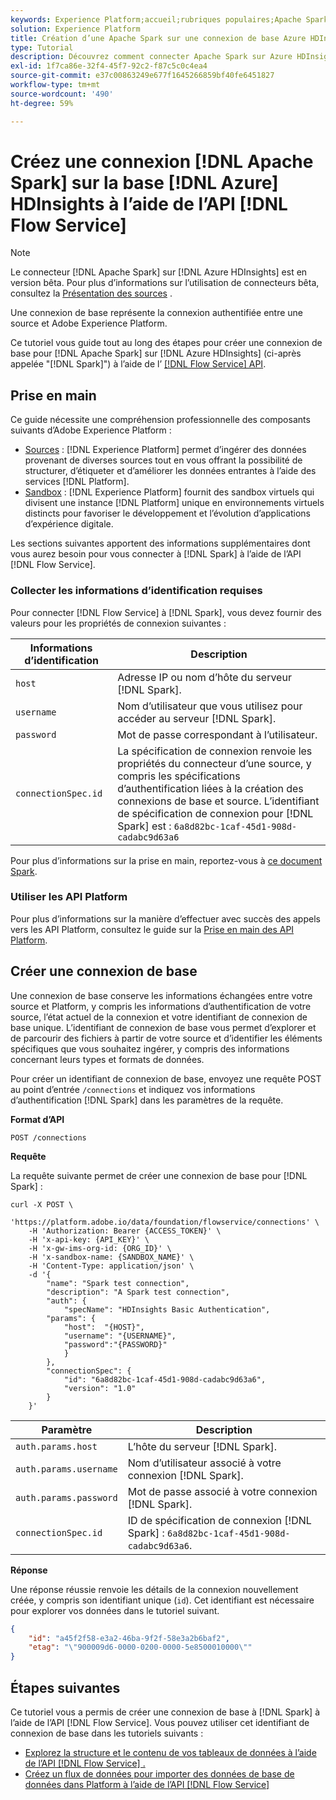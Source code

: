```yaml
---
keywords: Experience Platform;accueil;rubriques populaires;Apache Spark;spark apache;Azure HDInsights
solution: Experience Platform
title: Création d’une Apache Spark sur une connexion de base Azure HDInsights à l’aide de l’API Flow Service
type: Tutorial
description: Découvrez comment connecter Apache Spark sur Azure HDInsights à Adobe Experience Platform à l’aide de l’API Flow Service.
exl-id: 1f7ca86e-32f4-45f7-92c2-f87c5c0c4ea4
source-git-commit: e37c00863249e677f1645266859bf40fe6451827
workflow-type: tm+mt
source-wordcount: '490'
ht-degree: 59%

---
```


# Créez une connexion [!DNL Apache Spark] sur la base [!DNL Azure] HDInsights à l’aide de l’API [!DNL Flow Service]

>[!NOTE]
>
>Le connecteur [!DNL Apache Spark] sur [!DNL Azure HDInsights] est en version bêta. Pour plus d’informations sur l’utilisation de connecteurs bêta, consultez la [Présentation des sources](../../../../home.md#terms-and-conditions) .

Une connexion de base représente la connexion authentifiée entre une source et Adobe Experience Platform.

Ce tutoriel vous guide tout au long des étapes pour créer une connexion de base pour [!DNL Apache Spark] sur [!DNL Azure HDInsights] (ci-après appelée &quot;[!DNL Spark]&quot;) à l’aide de l’ [[!DNL Flow Service] API](https://www.adobe.io/experience-platform-apis/references/flow-service/).

## Prise en main

Ce guide nécessite une compréhension professionnelle des composants suivants d’Adobe Experience Platform :

* [Sources](../../../../home.md) : [!DNL Experience Platform] permet d’ingérer des données provenant de diverses sources tout en vous offrant la possibilité de structurer, d’étiqueter et d’améliorer les données entrantes à l’aide des services [!DNL Platform].
* [Sandbox](../../../../../sandboxes/home.md) : [!DNL Experience Platform] fournit des sandbox virtuels qui divisent une instance [!DNL Platform] unique en environnements virtuels distincts pour favoriser le développement et l’évolution d’applications d’expérience digitale.

Les sections suivantes apportent des informations supplémentaires dont vous aurez besoin pour vous connecter à [!DNL Spark] à l’aide de l’API [!DNL Flow Service].

### Collecter les informations d’identification requises

Pour connecter [!DNL Flow Service] à [!DNL Spark], vous devez fournir des valeurs pour les propriétés de connexion suivantes :

| Informations d’identification | Description |
| ---------- | ----------- |
| `host` | Adresse IP ou nom d’hôte du serveur [!DNL Spark]. |
| `username` | Nom d’utilisateur que vous utilisez pour accéder au serveur [!DNL Spark]. |
| `password` | Mot de passe correspondant à l’utilisateur. |
| `connectionSpec.id` | La spécification de connexion renvoie les propriétés du connecteur d’une source, y compris les spécifications d’authentification liées à la création des connexions de base et source. L’identifiant de spécification de connexion pour [!DNL Spark] est : `6a8d82bc-1caf-45d1-908d-cadabc9d63a6` |

Pour plus d’informations sur la prise en main, reportez-vous à [ce document Spark](https://docs.microsoft.com/en-us/azure/hdinsight/spark/apache-spark-overview).

### Utiliser les API Platform

Pour plus d’informations sur la manière d’effectuer avec succès des appels vers les API Platform, consultez le guide sur la [Prise en main des API Platform](../../../../../landing/api-guide.md).

## Créer une connexion de base

Une connexion de base conserve les informations échangées entre votre source et Platform, y compris les informations d’authentification de votre source, l’état actuel de la connexion et votre identifiant de connexion de base unique. L’identifiant de connexion de base vous permet d’explorer et de parcourir des fichiers à partir de votre source et d’identifier les éléments spécifiques que vous souhaitez ingérer, y compris des informations concernant leurs types et formats de données.

Pour créer un identifiant de connexion de base, envoyez une requête POST au point d’entrée `/connections` et indiquez vos informations d’authentification [!DNL Spark] dans les paramètres de la requête.

**Format d’API**

```https
POST /connections
```

**Requête**

La requête suivante permet de créer une connexion de base pour [!DNL Spark] :


```shell
curl -X POST \
    'https://platform.adobe.io/data/foundation/flowservice/connections' \
    -H 'Authorization: Bearer {ACCESS_TOKEN}' \
    -H 'x-api-key: {API_KEY}' \
    -H 'x-gw-ims-org-id: {ORG_ID}' \
    -H 'x-sandbox-name: {SANDBOX_NAME}' \
    -H 'Content-Type: application/json' \
    -d '{
        "name": "Spark test connection",
        "description": "A Spark test connection",
        "auth": {
            "specName": "HDInsights Basic Authentication",
        "params": {
            "host":  "{HOST}",
            "username": "{USERNAME}",
            "password":"{PASSWORD}"
            }
        },
        "connectionSpec": {
            "id": "6a8d82bc-1caf-45d1-908d-cadabc9d63a6",
            "version": "1.0"
        }
    }'
```

| Paramètre | Description |
| --------- | ----------- |
| `auth.params.host` | L’hôte du serveur [!DNL Spark]. |
| `auth.params.username` | Nom d’utilisateur associé à votre connexion [!DNL Spark]. |
| `auth.params.password` | Mot de passe associé à votre connexion [!DNL Spark]. |
| `connectionSpec.id` | ID de spécification de connexion [!DNL Spark] : `6a8d82bc-1caf-45d1-908d-cadabc9d63a6`. |

**Réponse**

Une réponse réussie renvoie les détails de la connexion nouvellement créée, y compris son identifiant unique (`id`). Cet identifiant est nécessaire pour explorer vos données dans le tutoriel suivant.

```json
{
    "id": "a45f2f58-e3a2-46ba-9f2f-58e3a2b6baf2",
    "etag": "\"900009d6-0000-0200-0000-5e8500010000\""
}
```

## Étapes suivantes

Ce tutoriel vous a permis de créer une connexion de base à [!DNL Spark] à l’aide de l’API [!DNL Flow Service]. Vous pouvez utiliser cet identifiant de connexion de base dans les tutoriels suivants : 

* [Explorez la structure et le contenu de vos tableaux de données à l’aide de l’API  [!DNL Flow Service] .](../../explore/tabular.md)
* [Créez un flux de données pour importer des données de base de données dans Platform à l’aide de l’API  [!DNL Flow Service] ](../../collect/database-nosql.md)
